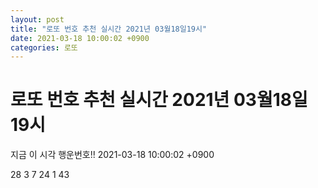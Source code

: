 ```yaml
---
layout: post
title: "로또 번호 추천 실시간 2021년 03월18일19시"
date: 2021-03-18 10:00:02 +0900
categories: 로또
---
```


# 로또 번호 추천 실시간 2021년 03월18일19시

지금 이 시각 행운번호!! 2021-03-18 10:00:02 +0900

 28  3  7  24  1  43 

